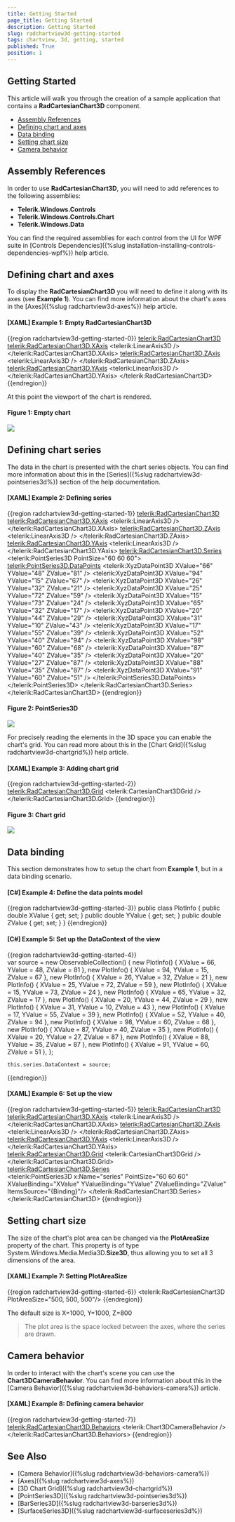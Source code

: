 ```yaml
---
title: Getting Started
page_title: Getting Started
description: Getting Started
slug: radchartview3d-getting-started
tags: chartview, 3d, getting, started
published: True
position: 1
---
```


## Getting Started

This article will walk you through the creation of a sample application that contains a __RadCartesianChart3D__ component.

* [Assembly References](#assembly-references)
* [Defining chart and axes](#defining-chart-and-axes)
* [Data binding](#data-binding)
* [Setting chart size](#setting-chart-size)
* [Camera behavior](#camera-behavior)

## Assembly References

In order to use __RadCartesianChart3D__, you will need to add references to the following assemblies:
* __Telerik.Windows.Controls__
* __Telerik.Windows.Controls.Chart__
* __Telerik.Windows.Data__

You can find the required assemblies for each control from the UI for WPF suite in [Controls Dependencies]({%slug installation-installing-controls-dependencies-wpf%}) help article.

## Defining chart and axes

To display the __RadCartesianChart3D__ you will need to define it along with its axes (see __Example 1__). You can find more information about the chart's axes in the [Axes]({%slug radchartview3d-axes%}) help article.

#### __[XAML] Example 1: Empty RadCartesianChart3D__
{{region radchartview3d-getting-started-0}}
	<telerik:RadCartesianChart3D>
		<telerik:RadCartesianChart3D.XAxis>
			<telerik:LinearAxis3D />
		</telerik:RadCartesianChart3D.XAxis>
		<telerik:RadCartesianChart3D.ZAxis>
			<telerik:LinearAxis3D />
		</telerik:RadCartesianChart3D.ZAxis>
		<telerik:RadCartesianChart3D.YAxis>
			<telerik:LinearAxis3D />
		</telerik:RadCartesianChart3D.YAxis>
	</telerik:RadCartesianChart3D>	
{{endregion}}
	
At this point the viewport of the chart is rendered.

#### __Figure 1: Empty chart__
![](images/radchartview-3d-getting-started-0.png)

## Defining chart series

The data in the chart is presented with the chart series objects. You can find more information about this in the [Series]({%slug radchartview3d-pointseries3d%}) section of the help documentation.

#### __[XAML] Example 2: Defining series__
{{region radchartview3d-getting-started-1}}
	<telerik:RadCartesianChart3D>
		<telerik:RadCartesianChart3D.XAxis>
			<telerik:LinearAxis3D />
		</telerik:RadCartesianChart3D.XAxis>
		<telerik:RadCartesianChart3D.ZAxis>
			<telerik:LinearAxis3D />
		</telerik:RadCartesianChart3D.ZAxis>
		<telerik:RadCartesianChart3D.YAxis>
			<telerik:LinearAxis3D />
		</telerik:RadCartesianChart3D.YAxis>
		<telerik:RadCartesianChart3D.Series>
			<telerik:PointSeries3D PointSize="60 60 60">
				<telerik:PointSeries3D.DataPoints>
					<telerik:XyzDataPoint3D XValue="66" YValue="48" ZValue="81" />
					<telerik:XyzDataPoint3D XValue="94" YValue="15" ZValue="67" />
					<telerik:XyzDataPoint3D XValue="26" YValue="32" ZValue="21" />
					<telerik:XyzDataPoint3D XValue="25" YValue="72" ZValue="59" />
					<telerik:XyzDataPoint3D XValue="15" YValue="73" ZValue="24" />
					<telerik:XyzDataPoint3D XValue="65" YValue="32" ZValue="17" />
					<telerik:XyzDataPoint3D XValue="20" YValue="44" ZValue="29" />
					<telerik:XyzDataPoint3D XValue="31" YValue="10" ZValue="43" />
					<telerik:XyzDataPoint3D XValue="17" YValue="55" ZValue="39" />
					<telerik:XyzDataPoint3D XValue="52" YValue="40" ZValue="94" />
					<telerik:XyzDataPoint3D XValue="98" YValue="60" ZValue="68" />
					<telerik:XyzDataPoint3D XValue="87" YValue="40" ZValue="35" />
					<telerik:XyzDataPoint3D XValue="20" YValue="27" ZValue="87" />
					<telerik:XyzDataPoint3D XValue="88" YValue="35" ZValue="87" />
					<telerik:XyzDataPoint3D XValue="91" YValue="60" ZValue="51" />
				</telerik:PointSeries3D.DataPoints>
			</telerik:PointSeries3D>
		</telerik:RadCartesianChart3D.Series>
	</telerik:RadCartesianChart3D>
{{endregion}}

#### __Figure 2: PointSeries3D__
![](images/radchartview-3d-getting-started-1.png)	

For precisely reading the elements in the 3D space you can enable the chart's grid. You can read more about this in the [Chart Grid]({%slug radchartview3d-chartgrid%}) help article.

#### __[XAML] Example 3: Adding chart grid__  
{{region radchartview3d-getting-started-2}}
	<telerik:RadCartesianChart3D.Grid>
		<telerik:CartesianChart3DGrid />                    
	</telerik:RadCartesianChart3D.Grid>
{{endregion}}

#### __Figure 3: Chart grid__
![](images/radchartview-3d-getting-started-2.png)

## Data binding

This section demonstrates how to setup the chart from __Example 1__, but in a data binding scenario. 

#### __[C#] Example 4: Define the data points model__  
{{region radchartview3d-getting-started-3}}
	public class PlotInfo
	{
		public double XValue { get; set; }
		public double YValue { get; set; }
		public double ZValue { get; set; }
	}
{{endregion}}

#### __[C#] Example 5: Set up the DataContext of the view__
{{region radchartview3d-getting-started-4}}  
	var source = new ObservableCollection<PlotInfo>()
	{
		new PlotInfo() { XValue = 66, YValue = 48, ZValue = 81 },
		new PlotInfo() { XValue = 94, YValue = 15, ZValue = 67 },
		new PlotInfo() { XValue = 26, YValue = 32, ZValue = 21 },
		new PlotInfo() { XValue = 25, YValue = 72, ZValue = 59 },
		new PlotInfo() { XValue = 15, YValue = 73, ZValue = 24 },
		new PlotInfo() { XValue = 65, YValue = 32, ZValue = 17 },
		new PlotInfo() { XValue = 20, YValue = 44, ZValue = 29 },
		new PlotInfo() { XValue = 31, YValue = 10, ZValue = 43 },
		new PlotInfo() { XValue = 17, YValue = 55, ZValue = 39 },
		new PlotInfo() { XValue = 52, YValue = 40, ZValue = 94 },
		new PlotInfo() { XValue = 98, YValue = 60, ZValue = 68 },
		new PlotInfo() { XValue = 87, YValue = 40, ZValue = 35 },
		new PlotInfo() { XValue = 20, YValue = 27, ZValue = 87 },
		new PlotInfo() { XValue = 88, YValue = 35, ZValue = 87 },
		new PlotInfo() { XValue = 91, YValue = 60, ZValue = 51 },
	};
	
	this.series.DataContext = source;
{{endregion}}

#### __[XAML] Example 6: Set up the view__  
{{region radchartview3d-getting-started-5}}
	<telerik:RadCartesianChart3D>
		<telerik:RadCartesianChart3D.XAxis>
			<telerik:LinearAxis3D />
		</telerik:RadCartesianChart3D.XAxis>
		<telerik:RadCartesianChart3D.ZAxis>
			<telerik:LinearAxis3D />
		</telerik:RadCartesianChart3D.ZAxis>
		<telerik:RadCartesianChart3D.YAxis>
			<telerik:LinearAxis3D />
		</telerik:RadCartesianChart3D.YAxis>		
		<telerik:RadCartesianChart3D.Grid>
			<telerik:CartesianChart3DGrid />                    
		</telerik:RadCartesianChart3D.Grid>		
		<telerik:RadCartesianChart3D.Series>                
			<telerik:PointSeries3D x:Name="series" 
								   PointSize="60 60 60"                                        
								   XValueBinding="XValue"
								   YValueBinding="YValue"
								   ZValueBinding="ZValue"
								   ItemsSource="{Binding}"/>
		</telerik:RadCartesianChart3D.Series>
	</telerik:RadCartesianChart3D>
{{endregion}}

## Setting chart size

The size of the chart's plot area can be changed via the __PlotAreaSize__ property of the chart. This property is of type System.Windows.Media.Media3D.__Size3D__, thus allowing you to set all 3 dimensions of the area. 

#### __[XAML] Example 7: Setting PlotAreaSize__  
{{region radchartview3d-getting-started-6}}
	<telerik:RadCartesianChart3D PlotAreaSize="500, 500, 500"/>
{{endregion}}

The default size is X=1000, Y=1000, Z=800

> The plot area is the space locked between the axes, where the series are drawn.

## Camera behavior

In order to interact with the chart's scene you can use the __Chart3DCameraBehavior__. You can find more information about this in the [Camera Behavior]({%slug radchartview3d-behaviors-camera%}) article.

#### __[XAML] Example 8: Defining camera behavior__  
{{region radchartview3d-getting-started-7}}
	<telerik:RadCartesianChart3D.Behaviors>
		<telerik:Chart3DCameraBehavior />
	</telerik:RadCartesianChart3D.Behaviors>
{{endregion}}

## See Also

* [Camera Behavior]({%slug radchartview3d-behaviors-camera%})
* [Axes]({%slug radchartview3d-axes%})
* [3D Chart Grid]({%slug radchartview3d-chartgrid%})
* [PointSeries3D]({%slug radchartview3d-pointseries3d%})
* [BarSeries3D]({%slug radchartview3d-barseries3d%})
* [SurfaceSeries3D]({%slug radchartview3d-surfaceseries3d%})
